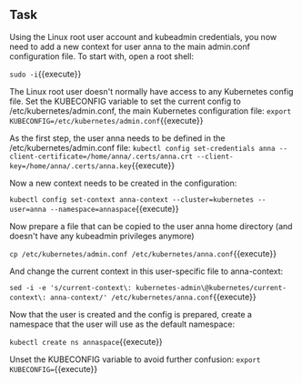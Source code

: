 ## Task
Using the Linux root user account and kubeadmin credentials, you now need to add a new context for user anna to the main admin.conf configuration file. To start with, open a root shell:

`sudo -i`{{execute}}

The Linux root user doesn't normally have access to any Kubernetes config file. Set the KUBECONFIG variable to set the current config to /etc/kubernetes/admin.conf, the main Kubernetes configuration file:
`export KUBECONFIG=/etc/kubernetes/admin.conf`{{execute}}

As the first step, the user anna needs to be defined in the /etc/kubernetes/admin.conf file:
`kubectl config set-credentials anna --client-certificate=/home/anna/.certs/anna.crt --client-key=/home/anna/.certs/anna.key`{{execute}}

Now a new context needs to be created in the configuration:

`kubectl config set-context anna-context --cluster=kubernetes --user=anna --namespace=annaspace`{{execute}}

Now prepare a file that can be copied to the user anna home directory (and doesn't have any kubeadmin privileges anymore)

`cp /etc/kubernetes/admin.conf /etc/kubernetes/anna.conf`{{execute}}

And change the current context in this user-specific file to anna-context:

`sed -i -e 's/current-context\: kubernetes-admin\@kubernetes/current-context\: anna-context/' /etc/kubernetes/anna.conf`{{execute}}

Now that the user is created and the config is prepared, create a namespace that the user will use as the default namespace:

`kubectl create ns annaspace`{{execute}}

Unset the KUBECONFIG variable to avoid further confusion:
`export KUBECONFIG=`{{execute}}
